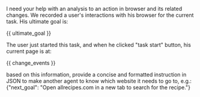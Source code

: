 I need your help with an analysis to an action in browser and its related changes.
We recorded a user's interactions with his browser for the current task. His ultimate goal is:

{{ ultimate_goal }}

The user just started this task, and when he clicked "task start" button, his current page is at:

{{ change_events }}

based on this information, provide a concise and formatted instruction in JSON to make another agent to know which website it needs to go to, e.g.:
{"next_goal": "Open allrecipes.com in a new tab to search for the recipe."}